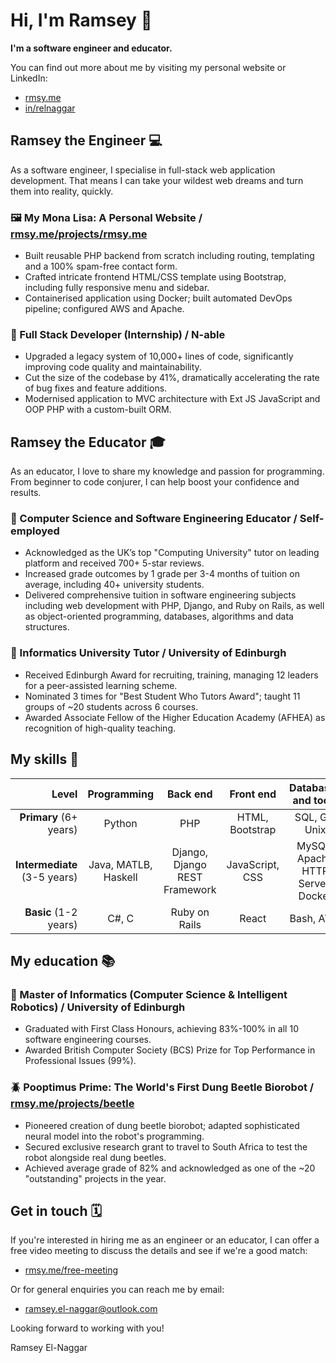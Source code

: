 # Hi, I'm Ramsey 👋

**I'm a software engineer and educator.**

You can find out more about me by visiting my personal website or LinkedIn:
* [rmsy.me](https://rmsy.me)
* [in/relnaggar](https://linkedin.com/in/relnaggar/)

## Ramsey the Engineer 💻

As a software engineer, I specialise in full-stack web application development.
That means I can take your wildest web dreams and turn them into reality, quickly.

### 🖼 My Mona Lisa: A Personal Website / [rmsy.me/projects/rmsy.me](https://rmsy.me/projects/rmsy.me)
* Built reusable PHP backend from scratch including routing, templating and a 100% spam-free contact form.
* Crafted intricate frontend HTML/CSS template using Bootstrap, including fully responsive menu and sidebar.
* Containerised application using Docker; built automated DevOps pipeline; configured AWS and Apache.

### 💼 Full Stack Developer (Internship) / N-able
* Upgraded a legacy system of 10,000+ lines of code, significantly improving code quality and maintainability.
* Cut the size of the codebase by 41%, dramatically accelerating the rate of bug fixes and feature additions.
* Modernised application to MVC architecture with Ext JS JavaScript and OOP PHP with a custom-built ORM.

## Ramsey the Educator 🎓

As an educator, I love to share my knowledge and passion for programming.
From beginner to code conjurer, I can help boost your confidence and results.

### 📝 Computer Science and Software Engineering Educator / Self-employed
* Acknowledged as the UK’s top "Computing University" tutor on leading platform and received 700+ 5-star reviews.
* Increased grade outcomes by 1 grade per 3-4 months of tuition on average, including 40+ university students.
* Delivered comprehensive tuition in software engineering subjects including web development with PHP, Django, and Ruby on Rails, as well as object-oriented programming, databases, algorithms and data structures.

### 📖 Informatics University Tutor / University of Edinburgh
* Received Edinburgh Award for recruiting, training, managing 12 leaders for a peer-assisted learning scheme.
* Nominated 3 times for "Best Student Who Tutors Award"; taught 11 groups of ~20 students across 6 courses.
* Awarded Associate Fellow of the Higher Education Academy (AFHEA) as recognition of high-quality teaching.

## My skills 🌟

| **Level**                    | **Programming**      | **Back end**                  | **Front end**   | **Databases and tools**           |
|-----------------------------:|:--------------------:|:-----------------------------:|:---------------:|:---------------------------------:|
| **Primary** (6+ years)       | Python               | PHP                           | HTML, Bootstrap | SQL, Git, Unix                    |
| **Intermediate** (3-5 years) | Java, MATLB, Haskell | Django, Django REST Framework | JavaScript, CSS | MySQL, Apache HTTP Server, Docker |
| **Basic** (1-2 years)        | C#, C                | Ruby on Rails                 | React           | Bash, AWS                         |

## My education 📚

### 🥇 Master of Informatics (Computer Science & Intelligent Robotics) / University of Edinburgh
* Graduated with First Class Honours, achieving 83%-100% in all 10 software engineering courses.
* Awarded British Computer Society (BCS) Prize for Top Performance in Professional Issues (99%).

### 🪲 Pooptimus Prime: The World's First Dung Beetle Biorobot / [rmsy.me/projects/beetle](https://rmsy.me/projects/beetle)
* Pioneered creation of dung beetle biorobot; adapted sophisticated neural model into the robot's programming.
* Secured exclusive research grant to travel to South Africa to test the robot alongside real dung beetles.
* Achieved average grade of 82% and acknowledged as one of the ~20 "outstanding" projects in the year.

## Get in touch 🗓️

If you're interested in hiring me as an engineer or an educator, I can offer a free video meeting to discuss the details and see if we're a good match:

* [rmsy.me/free-meeting](https://rmsy.me/free-meeting)

Or for general enquiries you can reach me by email:

* [ramsey.el-naggar@outlook.com](mailto:ramsey.el-naggar@outlook.com)

Looking forward to working with you!

Ramsey El-Naggar
